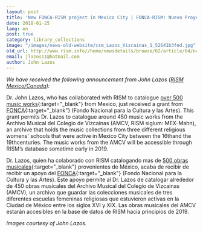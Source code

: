 ```yaml
---
layout: post
title: 'New FONCA-RISM project in Mexico City | FONCA-RISM: Nuevo Proyecto en la Ciudad de México'
date: 2018-01-25
lang: en
post: true
category: library_collections
image: "/images/news-old-website/csm_Lazos_Vizcainas_1_52641b3fed.jpg"
old_url: http://www.rism.info//home/newsdetails/browse/62/article/64/new-fonca-rism-project-in-mexico-city-fonca-rism-nuevo-proyecto-en-la-ciudad-de-mexico.html
email: jlazos11@hotmail.com
author: John Lazos
---
```


_We have received the following announcement from John Lazos ([RISM Mexico/Canada](/international/working-groups.html)):_

Dr. John Lazos, who has collaborated with RISM to catalogue [over 500 music works](https://opac.rism.info/search?View=rism&siglum=MEX-*){:target="_blank"} from Mexico, just received a grant from [FONCA](https://foncaenlinea.cultura.gob.mx/resultados/resultados.php?directo=3401){:target="_blank"} (Fondo Nacional para la Cultura y las Artes). This grant permits Dr. Lazos to catalogue around 450 music works from the Archivo Musical del Colegio de Vizcainas (AMCV, RISM siglum: MEX-Mahn), an archive that holds the music collections from three different religious womens' schools that were active in Mexico City between the 16thand the 19thcenturies. The music works from the AMCV will be accessible through RISM’s database sometime early in 2019.

Dr. Lazos, quien ha colaborado con RISM catalogando mas de [500 obras musicales](https://opac.rism.info/search?View=rism&siglum=MEX-*){:target="_blank"} provenientes de México, acaba de recibir de recibir un apoyo del [FONCA](https://foncaenlinea.cultura.gob.mx/resultados/resultados.php?directo=3401){:target="_blank"} (Fondo Nacional para la Cultura y las Artes). Este apoyo permite al Dr. Lazos de catalogar alrededor de 450 obras musicales del Archivo Musical del Colegio de Vizcaínas (AMCV), un archivo que guardar las colecciones musicales de tres diferentes escuelas femeninas religiosas que estuvieron activas en la Ciudad de México entre los siglos XVI y XIX. Las obras musicales del AMCV estarán accesibles en la base de datos de RISM hacia principios de 2019.

_Images courtesy of John Lazos._
